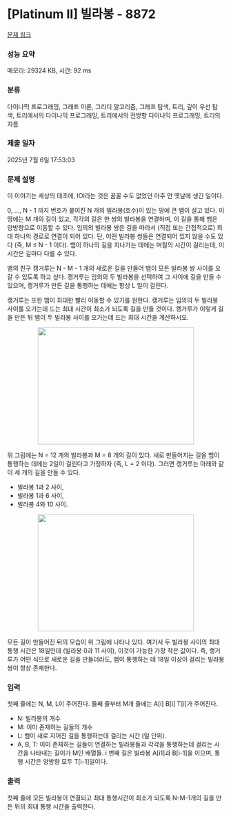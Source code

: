 # [Platinum II] 빌라봉 - 8872 

[문제 링크](https://www.acmicpc.net/problem/8872) 

### 성능 요약

메모리: 29324 KB, 시간: 92 ms

### 분류

다이나믹 프로그래밍, 그래프 이론, 그리디 알고리즘, 그래프 탐색, 트리, 깊이 우선 탐색, 트리에서의 다이나믹 프로그래밍, 트리에서의 전방향 다이나믹 프로그래밍, 트리의 지름

### 제출 일자

2025년 7월 6일 17:53:03

### 문제 설명

<p>이 이야기는 세상의 태초에, IOI라는 것은 꿈꿀 수도 없었던 아주 먼 옛날에 생긴 일이다.</p>

<p>0, …, N - 1 까지 번호가 붙여진 N 개의 빌라봉(호수)이 있는 땅에 큰 뱀이 살고 있다. 이 땅에는 M 개의 길이 있고, 각각의 길은 한 쌍의 빌라봉을 연결하며, 이 길을 통해 뱀은 양방향으로 이동할 수 있다. 임의의 빌라봉 쌍은 길을 따라서 (직접 또는 간접적으로) 최대 하나의 경로로 연결이 되어 있다. 단, 어떤 빌라봉 쌍들은 연결되어 있지 않을 수도 있다 (즉, M ≤ N - 1 이다). 뱀이 하나의 길을 지나가는 데에는 며칠의 시간이 걸리는데, 이 시간은 길마다 다를 수 있다.</p>

<p>뱀의 친구 캥거루는 N - M - 1 개의 새로운 길을 만들어 뱀이 모든 빌라봉 쌍 사이를 오갈 수 있도록 하고 싶다. 캥거루는 임의의 두 빌라봉을 선택하여 그 사이에 길을 만들 수 있으며, 캥거루가 만든 길을 통행하는 데에는 항상 L 일이 걸린다.</p>

<p>캥거루는 또한 뱀이 최대한 빨리 이동할 수 있기를 원한다. 캥거루는 임의의 두 빌라봉 사이를 오가는데 드는 최대 시간이 최소가 되도록 길을 만들 것이다. 캥거루가 이렇게 길을 만든 뒤 뱀이 두 빌라봉 사이를 오가는데 드는 최대 시간을 계산하시오.</p>

<p style="text-align: center;"><img alt="" src="https://upload.acmicpc.net/9b6a5a7a-c614-4f14-a05a-b0877360a0e2/-/preview/" style="width: 362px; height: 271px;"></p>

<p>위 그림에는 N = 12 개의 빌라봉과 M = 8 개의 길이 있다. 새로 만들어지는 길을 뱀이 통행하는 데에는 2일이 걸린다고 가정하자 (즉, L = 2 이다). 그러면 캥거루는 아래와 같이 세 개의 길을 만들 수 있다.</p>

<ul>
	<li>빌라봉 1과 2 사이,</li>
	<li>빌라봉 1과 6 사이,</li>
	<li>빌라봉 4와 10 사이.</li>
</ul>

<p style="text-align: center;"><img alt="" src="https://upload.acmicpc.net/3591f600-864b-48c7-ba8c-78ffe9311a6f/-/preview/" style="width: 362px; height: 271px;"></p>

<p>모든 길이 만들어진 뒤의 모습이 위 그림에 나타나 있다. 여기서 두 빌라봉 사이의 최대 통행 시간은 18일인데 (빌라봉 0과 11 사이), 이것이 가능한 가장 작은 값이다. 즉, 캥거루가 어떤 식으로 새로운 길을 만들더라도, 뱀이 통행하는 데 18일 이상이 걸리는 빌라봉 쌍이 항상 존재한다.</p>

### 입력 

 <p>첫째 줄에는 N, M, L이 주어진다. 둘째 줄부터 M개 줄에는 A[i] B[i] T[i]가 주어진다.</p>

<ul>
	<li>N: 빌라봉의 개수</li>
	<li>M: 이미 존재하는 길들의 개수</li>
	<li>L: 뱀이 새로 지어진 길을 통행하는데 걸리는 시간 (일 단위).</li>
	<li>A, B, T: 이미 존재하는 길들이 연결하는 빌라봉들과 각각을 통행하는데 걸리는 시간을 나타내는 길이가 M인 배열들. i 번째 길은 빌라봉 A[i1]과 B[i-1]을 이으며, 통행 시간은 양방향 모두 T[i-1]일이다.</li>
</ul>

### 출력 

 <p>첫째 줄에 모든 빌라봉이 연결되고 최대 통행시간이 최소가 되도록 N-M-1개의 길을 만든 뒤의 최대 통행 시간을 출력한다.</p>

